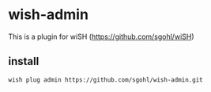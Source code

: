 # wish-admin

This is a plugin for wiSH (https://github.com/sgohl/wiSH)

## install

```
wish plug admin https://github.com/sgohl/wish-admin.git
```
